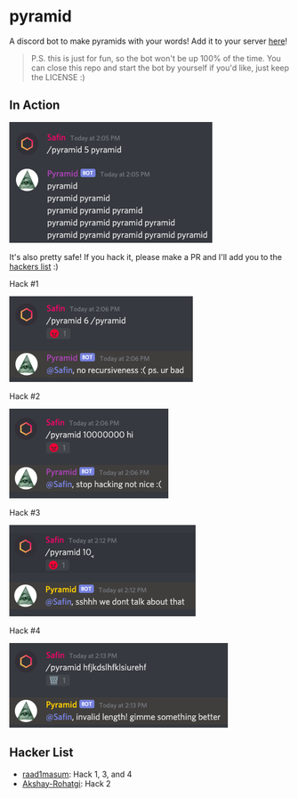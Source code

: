 # pyramid

A discord bot to make pyramids with your words! Add it to your server [here](https://discord.com/api/oauth2/authorize?client_id=746216833434255420&permissions=67584&scope=bot)!

> P.S. this is just for fun, so the bot won't be up 100% of the time. You can close this repo and start the bot by yourself if you'd like, just keep the LICENSE :)

## In Action

![main](./assets/a.png)

It's also pretty safe! If you hack it, please make a PR and I'll add you to the [hackers list](#hacker-list) :)

Hack #1

![hack #1](./assets/h1.png)

Hack #2

![hack #2](./assets/h2.png)

Hack #3

![hack #3](./assets/h3.png)

Hack #4

![hack #4](./assets/h4.png)

## Hacker List

- [raad1masum](https://github.com/raad1masum): Hack 1, 3, and 4
- [Akshay-Rohatgi](https://github.com/Akshay-Rohatgi): Hack 2
